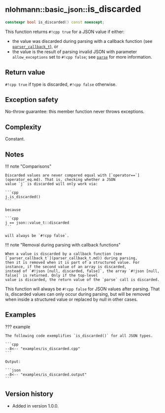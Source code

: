 # <small>nlohmann::basic_json::</small>is_discarded

```cpp
constexpr bool is_discarded() const noexcept;
```

This function returns `#!cpp true` for a JSON value if either:

- the value was discarded during parsing with a callback function (see [`parser_callback_t`](parser_callback_t.md)), or
- the value is the result of parsing invalid JSON with parameter `allow_exceptions` set to `#!cpp false`; see
  [`parse`](parse.md) for more information.

## Return value

`#!cpp true` if type is discarded, `#!cpp false` otherwise.

## Exception safety

No-throw guarantee: this member function never throws exceptions.

## Complexity

Constant.

## Notes

!!! note "Comparisons"

    Discarded values are never compared equal with [`operator==`](operator_eq.md). That is, checking whether a JSON
    value `j` is discarded will only work via:

    ```cpp
    j.is_discarded()
    ```

    because

    ```cpp
    j == json::value_t::discarded
    ```

    will always be `#!cpp false`.

!!! note "Removal during parsing with callback functions"

    When a value is discarded by a callback function (see [`parser_callback_t`](parser_callback_t.md)) during parsing,
    then it is removed when it is part of a structured value. For instance, if the second value of an array is discarded,
    instead of `#!json [null, discarded, false]`, the array `#!json [null, false]` is returned. Only if the top-level
    value is discarded, the return value of the `parse` call is discarded.

This function will always be `#!cpp false` for JSON values after parsing. That is, discarded values can only occur
during parsing, but will be removed when inside a structured value or replaced by null in other cases.

## Examples

??? example

    The following code exemplifies `is_discarded()` for all JSON types.

    ```cpp
    --8<-- "examples/is_discarded.cpp"
    ```

    Output:

    ```json
    --8<-- "examples/is_discarded.output"
    ```

## Version history

- Added in version 1.0.0.
